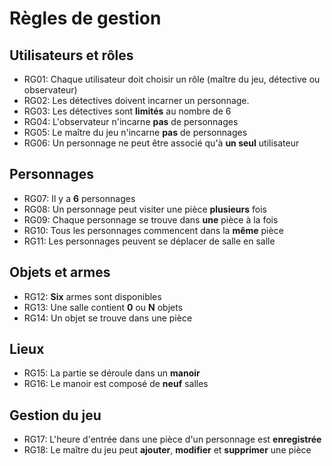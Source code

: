 # Règles de gestion

## Utilisateurs et rôles
- RG01: Chaque utilisateur doit choisir un rôle (maître du jeu, détective ou observateur)
- RG02: Les détectives doivent incarner un personnage.
- RG03: Les détectives sont **limités** au nombre de 6
- RG04: L'observateur n'incarne **pas** de personnages
- RG05: Le maître du jeu n'incarne **pas** de personnages
- RG06: Un personnage ne peut être associé qu'à **un seul** utilisateur

## Personnages
- RG07: Il y a **6** personnages
- RG08: Un personnage peut visiter une pièce **plusieurs** fois
- RG09: Chaque personnage se trouve dans **une** pièce à la fois
- RG10: Tous les personnages commencent dans la **même** pièce
- RG11: Les personnages peuvent se déplacer de salle en salle

## Objets et armes
- RG12: **Six** armes sont disponibles
- RG13: Une salle contient **0** ou **N** objets
- RG14: Un objet se trouve dans une pièce

## Lieux
- RG15: La partie se déroule dans un **manoir** 
- RG16: Le manoir est composé de **neuf** salles

## Gestion du jeu
- RG17: L'heure d'entrée dans une pièce d'un personnage est **enregistrée**
- RG18: Le maître du jeu peut **ajouter**, **modifier** et **supprimer** une pièce